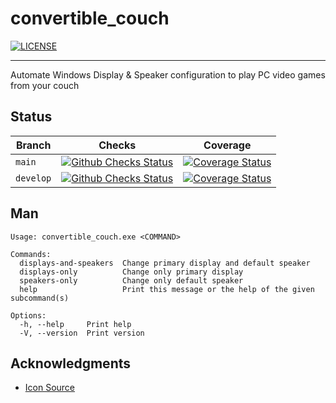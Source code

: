 # convertible_couch

[![LICENSE](https://img.shields.io/badge/license-MIT-blue.svg)](LICENSE)

---

Automate Windows Display & Speaker configuration to play PC video games from your couch

## Status

| Branch    | Checks                                                                                                                                                                                    | Coverage                                                                                                                                                                             |
| --------- | ----------------------------------------------------------------------------------------------------------------------------------------------------------------------------------------- | ------------------------------------------------------------------------------------------------------------------------------------------------------------------------------------ |
| `main`    | [![Github Checks Status](https://img.shields.io/github/checks-status/drsanguin/convertible_couch/main)](https://github.com/drsanguin/convertible_couch/actions?query=branch%3Amain)       | [![Coverage Status](https://coveralls.io/repos/github/drsanguin/convertible_couch/badge.svg?branch=main)](https://coveralls.io/github/drsanguin/convertible_couch?branch=main)       |
| `develop` | [![Github Checks Status](https://img.shields.io/github/checks-status/drsanguin/convertible_couch/develop)](https://github.com/drsanguin/convertible_couch/actions?query=branch%3Adevelop) | [![Coverage Status](https://coveralls.io/repos/github/drsanguin/convertible_couch/badge.svg?branch=develop)](https://coveralls.io/github/drsanguin/convertible_couch?branch=develop) |

## Man
```
Usage: convertible_couch.exe <COMMAND>

Commands:
  displays-and-speakers  Change primary display and default speaker
  displays-only          Change only primary display
  speakers-only          Change only default speaker
  help                   Print this message or the help of the given subcommand(s)

Options:
  -h, --help     Print help
  -V, --version  Print version
``` 

## Acknowledgments
- [Icon Source](https://www.flaticon.com/free-icon/couch_1010398)
